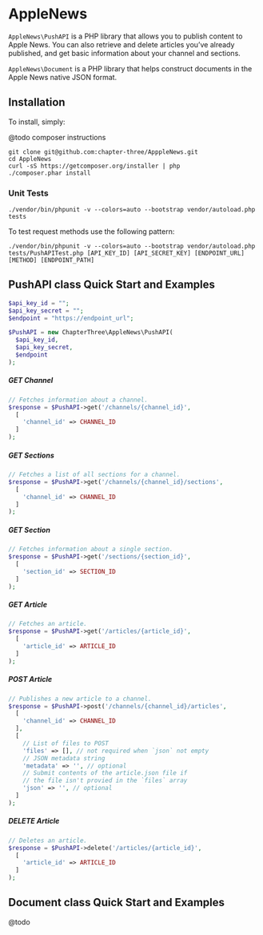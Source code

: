 # AppleNews

`AppleNews\PushAPI` is a PHP library that allows you to publish content to Apple News. You can also retrieve and delete articles you’ve already published, and get basic information about your channel and sections.

`AppleNews\Document` is a PHP library that helps construct documents in the Apple News native JSON format.

## Installation

To install, simply:

@todo composer instructions

```shell
git clone git@github.com:chapter-three/ApppleNews.git
cd AppleNews
curl -sS https://getcomposer.org/installer | php
./composer.phar install
```

### Unit Tests

```shell
./vendor/bin/phpunit -v --colors=auto --bootstrap vendor/autoload.php tests
```

To test request methods use the following pattern:

```shell
./vendor/bin/phpunit -v --colors=auto --bootstrap vendor/autoload.php tests/PushAPITest.php [API_KEY_ID] [API_SECRET_KEY] [ENDPOINT_URL] [METHOD] [ENDPOINT_PATH]
```

## PushAPI class Quick Start and Examples

```php
$api_key_id = "";
$api_key_secret = "";
$endpoint = "https://endpoint_url";

$PushAPI = new ChapterThree\AppleNews\PushAPI(
  $api_key_id,
  $api_key_secret,
  $endpoint
);
```

##### GET Channel

```php
// Fetches information about a channel.
$response = $PushAPI->get('/channels/{channel_id}',
  [
    'channel_id' => CHANNEL_ID
  ]
);
```

##### GET Sections

```php
// Fetches a list of all sections for a channel.
$response = $PushAPI->get('/channels/{channel_id}/sections',
  [
    'channel_id' => CHANNEL_ID
  ]
);
```

##### GET Section

```php
// Fetches information about a single section.
$response = $PushAPI->get('/sections/{section_id}',
  [
    'section_id' => SECTION_ID
  ]
);
```

##### GET Article

```php
// Fetches an article.
$response = $PushAPI->get('/articles/{article_id}',
  [
    'article_id' => ARTICLE_ID
  ]
);
```

##### POST Article

```php
// Publishes a new article to a channel.
$response = $PushAPI->post('/channels/{channel_id}/articles',
  [
    'channel_id' => CHANNEL_ID
  ],
  [
    // List of files to POST
    'files' => [], // not required when `json` not empty
    // JSON metadata string
    'metadata' => '', // optional
    // Submit contents of the article.json file if
    // the file isn't provied in the `files` array
    'json' => '', // optional
  ]
);
```

##### DELETE Article

```php
// Deletes an article.
$response = $PushAPI->delete('/articles/{article_id}',
  [
    'article_id' => ARTICLE_ID
  ]
);
```

## Document class Quick Start and Examples

@todo
